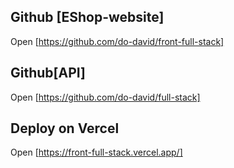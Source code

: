 ## Github [EShop-website]

Open [https://github.com/do-david/front-full-stack]

## Github[API]

Open [https://github.com/do-david/full-stack]

## Deploy on Vercel

Open [https://front-full-stack.vercel.app/]